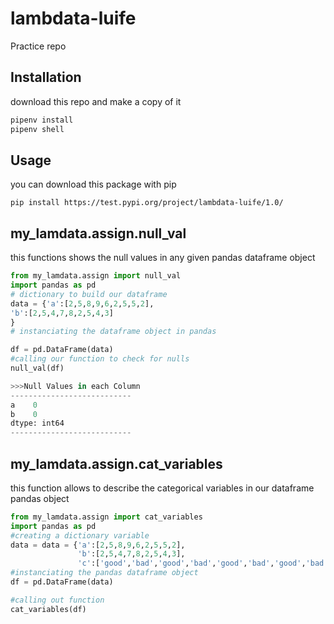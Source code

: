 # lambdata-luife
Practice repo
## Installation
download this repo and make a copy of it
```sh
pipenv install
pipenv shell
```
## Usage
you can download this package with pip
```
pip install https://test.pypi.org/project/lambdata-luife/1.0/

```
## my_lamdata.assign.null_val
this functions shows the null values in any given pandas dataframe object
```py
from my_lamdata.assign import null_val
import pandas as pd
# dictionary to build our dataframe
data = {'a':[2,5,8,9,6,2,5,5,2],
'b':[2,5,4,7,8,2,5,4,3]
}
# instanciating the dataframe object in pandas 

df = pd.DataFrame(data)
#calling our function to check for nulls
null_val(df)

>>>Null Values in each Column
---------------------------
a    0
b    0
dtype: int64
---------------------------
```

## my_lamdata.assign.cat_variables
this function allows to describe the categorical variables in our dataframe pandas object

```py
from my_lamdata.assign import cat_variables
import pandas as pd 
#creating a dictionary variable
data = data = {'a':[2,5,8,9,6,2,5,5,2],
               'b':[2,5,4,7,8,2,5,4,3],
               'c':['good','bad','good','bad','good','bad','good','bad','bad']}
#instanciating the pandas dataframe object
df = pd.DataFrame(data) 

#calling out function
cat_variables(df)
```





